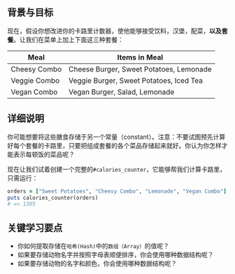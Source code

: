 ## 背景与目标

现在，假设你想改进你的卡路里计数器，使他能够接受饮料，汉堡，配菜，**以及套餐**。让我们在菜单上加上下面这三种套餐：

<table class="table">
  <thead>
    <tr>
      <th>Meal</th>
      <th>Items in Meal</th>
    </tr>
  </thead>
  <tbody>
    <tr>
      <td>Cheesy Combo</td>
      <td>Cheese Burger, Sweet Potatoes, Lemonade</td>
    </tr>
    <tr>
      <td>Veggie Combo</td>
      <td>Veggie Burger, Sweet Potatoes, Iced Tea</td>
    </tr>
    <tr>
      <td>Vegan Combo</td>
      <td>Vegan Burger, Salad, Lemonade</td>
    </tr>
  </tbody>
</table>

## 详细说明

你可能想要将这些膳食存储于另一个常量（constant）。注意：不要试图预先计算好每个套餐的卡路里，只要把组成套餐的各个菜品存储起来就好。你认为你怎样才能表示每顿饭的菜品呢？

现在让我们试着创建一个完整的`#calories_counter`，它能够帮我们计算卡路里，只需运行：

```ruby
orders = ["Sweet Potatoes", "Cheesy Combo", "Lemonade", "Vegan Combo"]
puts calories_counter(orders)
# => 1395
```

## 关键学习要点

- 你如何提取存储在`哈希(Hash)`中的`数组（Array）`的值呢？
- 如果要存储动物名字并按照字母表顺便排序，你会使用哪种数据结构呢？
- 如果要存储动物的名字和颜色，你会使用哪种数据结构呢？
